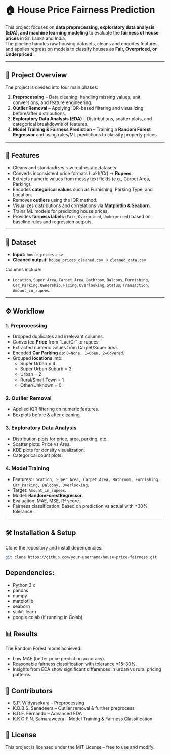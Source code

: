 # 🏠 House Price Fairness Prediction

This project focuses on **data preprocessing, exploratory data analysis (EDA), and machine learning modeling** to evaluate the **fairness of house prices** in Sri Lanka and India.  
The pipeline handles raw housing datasets, cleans and encodes features, and applies regression models to classify houses as **Fair, Overpriced, or Underpriced**.

---

## 📌 Project Overview
The project is divided into four main phases:
1. **Preprocessing** – Data cleaning, handling missing values, unit conversions, and feature engineering.
2. **Outlier Removal** – Applying IQR-based filtering and visualizing before/after distributions.
3. **Exploratory Data Analysis (EDA)** – Distributions, scatter plots, and categorical breakdowns of features.
4. **Model Training & Fairness Prediction** – Training a **Random Forest Regressor** and using rules/ML predictions to classify property prices.

---

## 🚀 Features
- Cleans and standardizes raw real-estate datasets.
- Converts inconsistent price formats (Lakh/Cr) → **Rupees**.
- Extracts numeric values from messy text fields (e.g., Carpet Area, Parking).
- Encodes **categorical values** such as Furnishing, Parking Type, and Location.
- Removes **outliers** using the IQR method.
- Visualizes distributions and correlations via **Matplotlib & Seaborn**.
- Trains ML models for predicting house prices.
- Provides **fairness labels** (`Fair`, `Overpriced`, `Underpriced`) based on baseline rules and regression outputs.

---

## 📂 Dataset
- **Input:** `house_prices.csv`  
- **Cleaned output:** `house_prices_cleaned.csv` → `cleaned_data.csv`  

Columns include:
- `Location`, `Super_Area`, `Carpet_Area`, `Bathroom`, `Balcony`, `Furnishing`, `Car_Parking`, `Ownership`, `Facing`, `Overlooking`, `Status`, `Transaction`, `Amount_in_rupees`.

---

## ⚙️ Workflow
### 1. Preprocessing
- Dropped duplicates and irrelevant columns.
- Converted **Price** from “Lac/Cr” to rupees.
- Extracted numeric values from Carpet/Super area.
- Encoded **Car Parking** as: `0=None, 1=Open, 2=Covered`.
- Grouped **locations** into:
  - Super Urban = 4
  - Super Urban Suburb = 3
  - Urban = 2
  - Rural/Small Town = 1
  - Other/Unknown = 0

### 2. Outlier Removal
- Applied IQR filtering on numeric features.
- Boxplots before & after cleaning.

### 3. Exploratory Data Analysis
- Distribution plots for price, area, parking, etc.
- Scatter plots: Price vs Area.
- KDE plots for density visualization.
- Categorical count plots.

### 4. Model Training
- Features: `Location, Super_Area, Carpet_Area, Bathroom, Furnishing, Car_Parking, Balcony, Overlooking`.
- Target: `Amount_in_rupees`.
- Model: **RandomForestRegressor**.
- Evaluation: MAE, MSE, R² score.
- Fairness classification: Based on prediction vs actual with ±30% tolerance.

---

## 🛠️ Installation & Setup
Clone the repository and install dependencies:
```bash
git clone https://github.com/your-username/house-price-fairness.git
```
## Dependencies:
- Python 3.x
- pandas
- numpy
- matplotlib
- seaborn
- scikit-learn
- google.colab (if running in Colab)

## 📊 Results
The Random Forest model achieved:
- Low MAE (better price prediction accuracy).
- Reasonable fairness classification with tolerance ±15–30%.
- Insights from EDA show significant differences in urban vs rural pricing patterns.

## 👥 Contributors
- S.P. WIdyasekara        – Preprocessing
- K.D.B.S. Senadeera      – Outlier removal & further preprocess
- B.D.F. Fernando         – Advanced EDA
- K.K.G.P.N. Samaraweera  – Model Training & Fairness Classification

## 📜 License
This project is licensed under the MIT License – free to use and modify.

